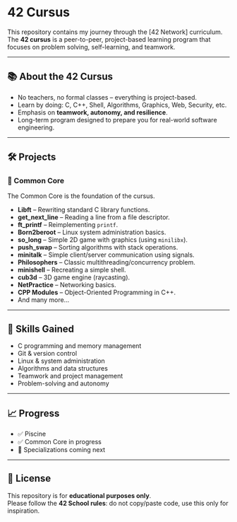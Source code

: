 # 42 Cursus

This repository contains my journey through the [42 Network] curriculum.  
The **42 cursus** is a peer-to-peer, project-based learning program that focuses on problem solving, self-learning, and teamwork.  

---

## 📚 About the 42 Cursus
- No teachers, no formal classes – everything is project-based.
- Learn by doing: C, C++, Shell, Algorithms, Graphics, Web, Security, etc.
- Emphasis on **teamwork, autonomy, and resilience**.
- Long-term program designed to prepare you for real-world software engineering.

---

## 🛠️ Projects

### 🌱 Common Core
The Common Core is the foundation of the cursus.

- **Libft** – Rewriting standard C library functions.  
- **get_next_line** – Reading a line from a file descriptor.  
- **ft_printf** – Reimplementing `printf`.  
- **Born2beroot** – Linux system administration basics.  
- **so_long** – Simple 2D game with graphics (using `minilibx`).  
- **push_swap** – Sorting algorithms with stack operations.  
- **minitalk** – Simple client/server communication using signals.  
- **Philosophers** – Classic multithreading/concurrency problem.  
- **minishell** – Recreating a simple shell.  
- **cub3d** – 3D game engine (raycasting).  
- **NetPractice** – Networking basics.  
- **CPP Modules** – Object-Oriented Programming in C++.  
- And many more…

---

## 🌟 Skills Gained
- C programming and memory management  
- Git & version control  
- Linux & system administration  
- Algorithms and data structures  
- Teamwork and project management  
- Problem-solving and autonomy  

---

## 📈 Progress
- ✅ Piscine  
- ✅ Common Core in progress   
- 🚀 Specializations coming next  

---

## 📜 License
This repository is for **educational purposes only**.  
Please follow the **42 School rules**: do not copy/paste code, use this only for inspiration.
